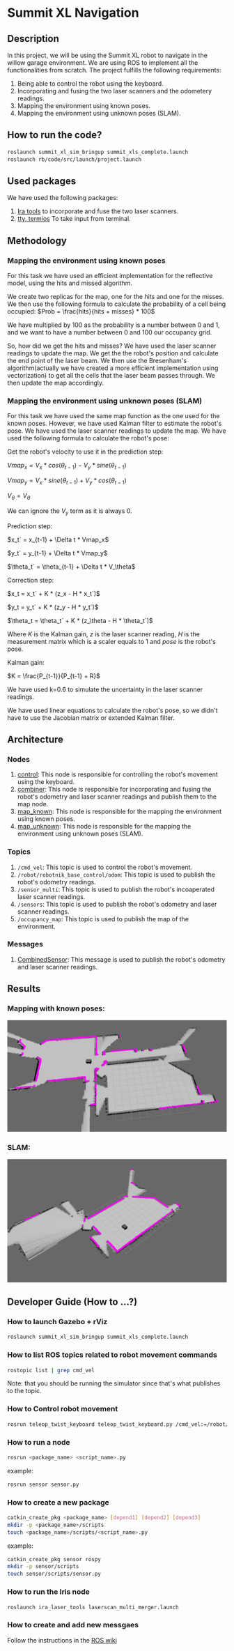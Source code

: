 # Summit XL Navigation 
## Description
In this project, we will be using the Summit XL robot to navigate in the willow garage environment. We are using ROS to implement all the functionalities from scratch.
The project fulfills the following requirements:
1. Being able to control the robot using the keyboard.
2. Incorporating and fusing the two laser scanners and the odometery readings. 
3. Mapping the environment using known poses.
4. Mapping the environment using unknown poses (SLAM).

## How to run the code?
``` bash
roslaunch summit_xl_sim_bringup summit_xls_complete.launch
roslaunch rb/code/src/launch/project.launch 
```

## Used packages
We have used the following packages:
1. [Ira tools](http://wiki.ros.org/ira_laser_tools) to incorporate and fuse the two laser scanners.
2. [tty, termios](https://docs.python.org/3/library/termios.html) To take input from terminal.

## Methodology
### Mapping the environment using known poses
For this task we have used an efficient implementation for the reflective model, using the hits and missed algorithm.

We create two replicas for the map, one for the hits and one for the misses. We then use the following formula to calculate the probability of a cell being occupied:
$Prob = \frac{hits}{hits + misses} * 100$

We have multiplied by 100 as the probability is a number between 0 and 1, and we want to have a number between 0 and 100 our occupancy grid.

So, how did we get the hits and misses? We have used the laser scanner readings to update the map. We get the the robot's position and calculate the end point of the laser beam. We then use the Bresenham's algorithm(actually we have created a more efficient implementation using vectorization) to get all the cells that the laser beam passes through. We then update the map accordingly.

### Mapping the environment using unknown poses (SLAM)
For this task we have used the same map function as the one used for the known poses. However, we have used Kalman filter to estimate the robot's pose. We have used the laser scanner readings to update the map. We have used the following formula to calculate the robot's pose:

Get the robot's velocity to use it in the prediction step:

$Vmap_x = V_x * cos(\theta_{t-1}) - V_y * sine(\theta_{t-1})$

$Vmap_y = V_x * sine(\theta_{t-1}) + V_y * cos(\theta_{t-1})$

$V_\theta = V_\theta$

We can ignore the $V_y$ term as it is always 0.

Prediction step:

$x_t` = x_{t-1} + \Delta t * Vmap_x$

$y_t` = y_{t-1} + \Delta t * Vmap_y$

$\theta_t` = \theta_{t-1} + \Delta t * V_\theta$

Correction step:

$x_t = x_t` + K * (z_x - H * x_t`)$

$y_t = y_t` + K * (z_y - H * y_t`)$

$\theta_t = \theta_t` + K * (z_\theta - H * \theta_t`)$

Where $K$ is the Kalman gain, $z$ is the laser scanner reading, $H$ is the measurement matrix which is a scaler equals to 1 and $pose$ is the robot's pose.

Kalman gain: 

$K = \frac{P_{t-1}}{P_{t-1} + R}$

We have used k=0.6 to simulate the uncertainty in the laser scanner readings.

We have used linear equations to calculate the robot's pose, so we didn't have to use the Jacobian matrix or extended Kalman filter.

## Architecture
### Nodes
1. [control](src/control/scripts/control.py): This node is responsible for controlling the robot's movement using the keyboard.
2. [combiner](src/sensor/scripts/combiner.py): This node is responsible for incorporating and fusing the robot's odometry and laser scanner readings and publish them to the map node.
3. [map_known](src/map/scripts/map_known.py): This node is responsible for the mapping the environment using known poses.
4. [map_unknown](src/map/scripts/map_unknown.py): This node is responsible for the mapping the environment using unknown poses (SLAM).
### Topics
1. `/cmd_vel`: This topic is used to control the robot's movement.
2. `/robot/robotnik_base_control/odom`: This topic is used to publish the robot's odometry readings.
2. `/sensor_multi`: This topic is used to publish the robot's incoaperated laser scanner readings.
2. `/sensors`: This topic is used to publish the robot's odometry and laser scanner readings.
3. `/occupancy_map`: This topic is used to publish the map of the environment.
### Messages
1. [CombinedSensor](src/sensor/msg/CombinedSensor.msg): This message is used to publish the robot's odometry and laser scanner readings.

## Results
### Mapping with known poses:
![Mapping the environment using known poses](./known.jpg)
### SLAM: 
![Mapping the environment using unknown poses](./slam.png)





## Developer Guide (How to ...?)
### How to launch Gazebo + rViz
``` bash
roslaunch summit_xl_sim_bringup summit_xls_complete.launch
```
### How to list ROS topics related to robot movement commands
``` bash
rostopic list | grep cmd_vel
```
Note: that you should be running the simulator since that's what publishes to
the topic.

### How to Control robot movement
``` bash
rosrun teleop_twist_keyboard teleop_twist_keyboard.py /cmd_vel:=/robot/robotnik_base_control/cmd_vel
```
### How to run a node
``` bash
rosrun <package_name> <script_name>.py
```
example:
``` bash
rosrun sensor sensor.py
```
### How to create a new package
``` bash
catkin_create_pkg <package_name> [depend1] [depend2] [depend3]
mkdir -p <package_name>/scripts
touch <package_name>/scripts/<script_name>.py
```
example:
``` bash
catkin_create_pkg sensor rospy 
mkdir -p sensor/scripts
touch sensor/scripts/sensor.py
```
### How to run the Iris node
``` bash
roslaunch ira_laser_tools laserscan_multi_merger.launch
```
### How to create and add new messgaes
Follow the instructions in the [ROS wiki](http://wiki.ros.org/ROS/Tutorials/CreatingMsgAndSrv)
